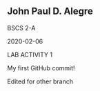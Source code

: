 ## John Paul D. Alegre

BSCS 2-A

2020-02-06

LAB ACTIVITY 1

My first GitHub commit!


Edited for other branch
